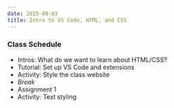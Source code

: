 ```yaml
---
date: 2025-09-03
title: Intro to VS Code, HTML, and CSS
---
```


### Class Schedule

* Intros: What do we want to learn about HTML/CSS?
* Tutorial: Set up VS Code and extensions
* Activity: Style the class website
* *Break*
* Assignment 1
* Activity: Text styling